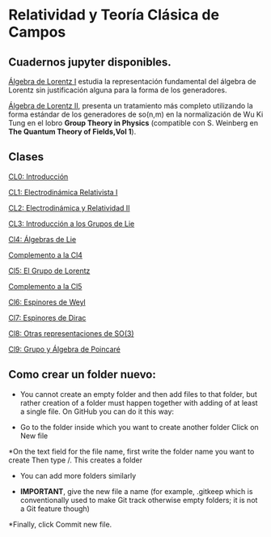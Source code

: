 # Relatividad y Teoría Clásica de Campos

## Cuadernos jupyter disponibles.

[Álgebra de Lorentz I](notebooks/Álgebra_de_Lorentz_so(3).ipynb) estudia la representación fundamental del álgebra de Lorentz sin justificación alguna para la forma de los generadores.

[Álgebra de Lorentz II](notebooks/so(3)_intermedio.ipynb), presenta un tratamiento más completo utilizando la forma estándar de los generadores de so(n,m) en la normalización de Wu Ki Tung en el lobro **Group Theory in Physics** (compatible con S. Weinberg en **The Quantum Theory of Fields,Vol 1**). 
 

## Clases

[CL0: Introducción](clases/CLASE_0_Intro_Rel_II_1_Welcome.pdf)

[CL1: Electrodinámica Relativista I](clases/CLASE_I_Intro_Rel_II_1_Maxwell_I.pdf)

[CL2: Electrodinámica y Relatividad II](clases/CLASE_2_Intro_Rel_II_1_Maxwell_II.pdf)

[CL3: Introducción a los Grupos de Lie](clases/CLASE_3_Intro_Rel_II_Lie_Groups.pdf)

[Cl4: Álgebras de Lie](clases/CLASE_4_Intro_Rel_II_Lie_Algebras.pdf)

[Complemento a la Cl4](clases/CLASE_4_5_Intro_Rel_II_Lie_Algebra_Generators.pdf)

[Cl5: El Grupo de Lorentz](clases/Clase_5_Intro_Rel_II_EL_Grupo_de_Lorentz.pdf)

[Complemento a la Cl5](clases/Clase_5_5_Intro_Rel_II_EL_Grupo_de_Lorentz.pdf)

[Cl6: Espinores de Weyl](clases/Clase_6_Intro_Rel_II_Espinores_de_Weyl.pdf)

[Cl7: Espinores de Dirac](clases/Clase_7_Intro_Rel_II_Espinores__de_Dirac.pdf)

[Cl8: Otras representaciones de SO(3)](clases/Clase_8_Intro_Rel_II_Otras_Reps__de_SO_1_3_.pdf)

[Cl9: Grupo y Álgebra de Poincaré](clases/Clase_9_Intro_Rel_II_Reps__del_Grupo_de_Poincare.pdf)

## Como crear un folder nuevo:

* You cannot create an empty folder and then add files to that folder, but rather creation of a folder must happen together with adding of at least a single file. On GitHub you can do it this way:

* Go to the folder inside which you want to create another folder
Click on New file

*On the text field for the file name, first write the folder name you want to create
Then type /. This creates a folder

* You can add more folders similarly

* **IMPORTANT**, give the new file a name (for example, .gitkeep which is conventionally used to make Git track otherwise empty folders; it is not a Git feature though)

*Finally, click Commit new file.
